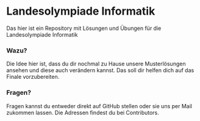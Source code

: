# Landesolympiade Informatik
Das hier ist ein Repository mit Lösungen und Übungen für die Landesolympiade Informatik
### Wazu?
Die Idee hier ist, dass du dir nochmal zu Hause unsere Musterlösungen ansehen und diese auch verändern kannst. Das soll dir helfen dich auf das Finale vorzubereiten.
### Fragen?
Fragen kannst du entweder direkt auf GitHub stellen oder sie uns per Mail zukommen lassen. Die Adressen findest du bei Contributors.
